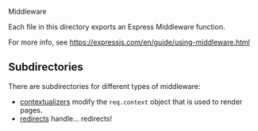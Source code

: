  Middleware

Each file in this directory exports an Express Middleware function.

For more info, see https://expressjs.com/en/guide/using-middleware.html

## Subdirectories

There are subdirectories for different types of middleware:

- [contextualizers](contextualizers) modify the `req.context` object that is used to render pages.
- [redirects](redirects) handle... redirects!
